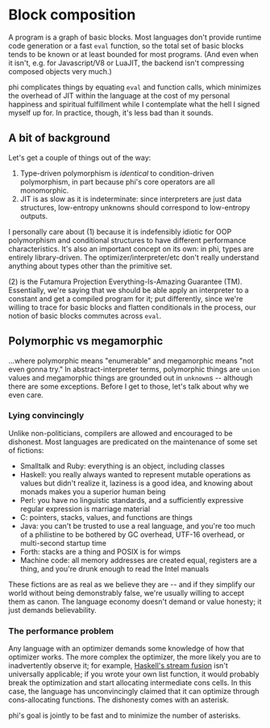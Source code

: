 # Block composition
A program is a graph of basic blocks. Most languages don't provide runtime code
generation or a fast `eval` function, so the total set of basic blocks tends to
be known or at least bounded for most programs. (And even when it isn't, e.g.
for Javascript/V8 or LuaJIT, the backend isn't compressing composed objects very
much.)

phi complicates things by equating `eval` and function calls, which minimizes
the overhead of JIT within the language at the cost of my personal happiness and
spiritual fulfillment while I contemplate what the hell I signed myself up for.
In practice, though, it's less bad than it sounds.

## A bit of background
Let's get a couple of things out of the way:

1. Type-driven polymorphism is _identical_ to condition-driven polymorphism, in
   part because phi's core operators are all monomorphic.
2. JIT is as slow as it is indeterminate: since interpreters are just data
   structures, low-entropy unknowns should correspond to low-entropy outputs.

I personally care about (1) because it is indefensibly idiotic for OOP
polymorphism and conditional structures to have different performance
characteristics. It's also an important concept on its own: in phi, types are
entirely library-driven. The optimizer/interpreter/etc don't really understand
anything about types other than the primitive set.

(2) is the Futamura Projection Everything-Is-Amazing Guarantee (TM).
Essentially, we're saying that we should be able apply an interpreter to a
constant and get a compiled program for it; put differently, since we're willing
to trace for basic blocks and flatten conditionals in the process, our notion of
basic blocks commutes across `eval`.

## Polymorphic vs megamorphic
...where polymorphic means "enumerable" and megamorphic means "not even gonna
try." In abstract-interpreter terms, polymorphic things are `union` values and
megamorphic things are grounded out in `unknown`s -- although there are some
exceptions. Before I get to those, let's talk about why we even care.

### Lying convincingly
Unlike non-politicians, compilers are allowed and encouraged to be dishonest.
Most languages are predicated on the maintenance of some set of fictions:

- Smalltalk and Ruby: everything is an object, including classes
- Haskell: you really always wanted to represent mutable operations as values
  but didn't realize it, laziness is a good idea, and knowing about monads makes
  you a superior human being
- Perl: you have no linguistic standards, and a sufficiently expressive regular
  expression is marriage material
- C: pointers, stacks, values, and functions are things
- Java: you can't be trusted to use a real language, and you're too much of a
  philistine to be bothered by GC overhead, UTF-16 overhead, or multi-second
  startup time
- Forth: stacks are a thing and POSIX is for wimps
- Machine code: all memory addresses are created equal, registers are a thing,
  and you're drunk enough to read the Intel manuals

These fictions are as real as we believe they are -- and if they simplify our
world without being demonstrably false, we're usually willing to accept them as
canon. The language economy doesn't demand or value honesty; it just demands
believability.

### The performance problem
Any language with an optimizer demands some knowledge of how that optimizer
works. The more complex the optimizer, the more likely you are to inadvertently
observe it; for example, [Haskell's stream
fusion](https://stackoverflow.com/questions/578063/what-is-haskells-stream-fusion)
isn't universally applicable; if you wrote your own list function, it would
probably break the optimization and start allocating intermediate cons cells. In
this case, the language has unconvincingly claimed that it can optimize through
cons-allocating functions. The dishonesty comes with an asterisk.

phi's goal is jointly to be fast and to minimize the number of asterisks.
